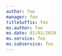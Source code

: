 ```yaml
---
author: foo
manager: foo
titleSuffix: foo
ms.author: foo
ms.date: 01/01/2019
ms.service: foo
ms.subservice: foo
---
```

